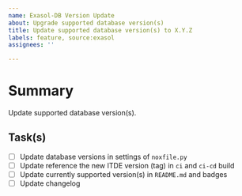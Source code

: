 ```yaml
---
name: Exasol-DB Version Update
about: Upgrade supported database version(s)
title: Update supported database version(s) to X.Y.Z
labels: feature, source:exasol
assignees: ''

---
```


# Summary
Update supported database version(s).

## Task(s)
- [ ] Update database versions in settings of `noxfile.py`
- [ ] Update reference the new ITDE version (tag)  in `ci` and `ci-cd` build
- [ ] Update currently supported version(s) in `README.md` and badges
- [ ] Update changelog
